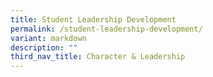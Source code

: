 ```yaml
---
title: Student Leadership Development
permalink: /student-leadership-development/
variant: markdown
description: ""
third_nav_title: Character & Leadership
---
```

